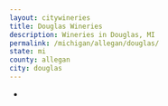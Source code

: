 ```yaml
---
layout: citywineries
title: Douglas Wineries
description: Wineries in Douglas, MI
permalink: /michigan/allegan/douglas/
state: mi
county: allegan
city: douglas
---
```

-
